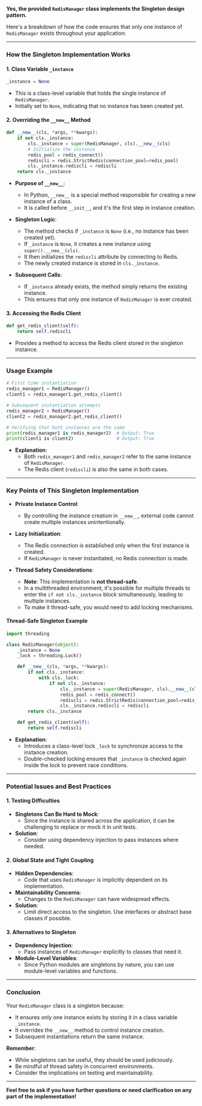 **Yes, the provided `RedisManager` class implements the Singleton design pattern.**

Here's a breakdown of how the code ensures that only one instance of `RedisManager` exists throughout your application:

---

### **How the Singleton Implementation Works**

#### **1. Class Variable `_instance`**

```python
_instance = None
```

- This is a class-level variable that holds the single instance of `RedisManager`.
- Initially set to `None`, indicating that no instance has been created yet.

#### **2. Overriding the `__new__` Method**

```python
def __new__(cls, *args, **kwargs):
    if not cls._instance:
        cls._instance = super(RedisManager, cls).__new__(cls)
        # Initialize the instance
        redis_pool = redis_connect()
        rediscli = redis.StrictRedis(connection_pool=redis_pool)
        cls._instance.rediscli = rediscli
    return cls._instance
```

- **Purpose of `__new__`**:
  - In Python, `__new__` is a special method responsible for creating a new instance of a class.
  - It is called before `__init__`, and it's the first step in instance creation.

- **Singleton Logic**:
  - The method checks if `_instance` is `None` (i.e., no instance has been created yet).
  - If `_instance` is `None`, it creates a new instance using `super().__new__(cls)`.
  - It then initializes the `rediscli` attribute by connecting to Redis.
  - The newly created instance is stored in `cls._instance`.

- **Subsequent Calls**:
  - If `_instance` already exists, the method simply returns the existing instance.
  - This ensures that only one instance of `RedisManager` is ever created.

#### **3. Accessing the Redis Client**

```python
def get_redis_client(self):
    return self.rediscli
```

- Provides a method to access the Redis client stored in the singleton instance.

---

### **Usage Example**

```python
# First time instantiation
redis_manager1 = RedisManager()
client1 = redis_manager1.get_redis_client()

# Subsequent instantiation attempts
redis_manager2 = RedisManager()
client2 = redis_manager2.get_redis_client()

# Verifying that both instances are the same
print(redis_manager1 is redis_manager2)  # Output: True
print(client1 is client2)                # Output: True
```

- **Explanation**:
  - Both `redis_manager1` and `redis_manager2` refer to the same instance of `RedisManager`.
  - The Redis client (`rediscli`) is also the same in both cases.

---

### **Key Points of This Singleton Implementation**

- **Private Instance Control**:
  - By controlling the instance creation in `__new__`, external code cannot create multiple instances unintentionally.

- **Lazy Initialization**:
  - The Redis connection is established only when the first instance is created.
  - If `RedisManager` is never instantiated, no Redis connection is made.

- **Thread Safety Considerations**:
  - **Note**: This implementation is **not thread-safe**.
  - In a multithreaded environment, it's possible for multiple threads to enter the `if not cls._instance` block simultaneously, leading to multiple instances.
  - To make it thread-safe, you would need to add locking mechanisms.

#### **Thread-Safe Singleton Example**

```python
import threading

class RedisManager(object):
    _instance = None
    _lock = threading.Lock()

    def __new__(cls, *args, **kwargs):
        if not cls._instance:
            with cls._lock:
                if not cls._instance:
                    cls._instance = super(RedisManager, cls).__new__(cls)
                    redis_pool = redis_connect()
                    rediscli = redis.StrictRedis(connection_pool=redis_pool)
                    cls._instance.rediscli = rediscli
        return cls._instance

    def get_redis_client(self):
        return self.rediscli
```

- **Explanation**:
  - Introduces a class-level lock `_lock` to synchronize access to the instance creation.
  - Double-checked locking ensures that `_instance` is checked again inside the lock to prevent race conditions.

---

### **Potential Issues and Best Practices**

#### **1. Testing Difficulties**

- **Singletons Can Be Hard to Mock**:
  - Since the instance is shared across the application, it can be challenging to replace or mock it in unit tests.
- **Solution**:
  - Consider using dependency injection to pass instances where needed.

#### **2. Global State and Tight Coupling**

- **Hidden Dependencies**:
  - Code that uses `RedisManager` is implicitly dependent on its implementation.
- **Maintainability Concerns**:
  - Changes to the `RedisManager` can have widespread effects.
- **Solution**:
  - Limit direct access to the singleton. Use interfaces or abstract base classes if possible.

#### **3. Alternatives to Singleton**

- **Dependency Injection**:
  - Pass instances of `RedisManager` explicitly to classes that need it.
- **Module-Level Variables**:
  - Since Python modules are singletons by nature, you can use module-level variables and functions.

---

### **Conclusion**

Your `RedisManager` class is a singleton because:

- It ensures only one instance exists by storing it in a class variable `_instance`.
- It overrides the `__new__` method to control instance creation.
- Subsequent instantiations return the same instance.

**Remember**:

- While singletons can be useful, they should be used judiciously.
- Be mindful of thread safety in concurrent environments.
- Consider the implications on testing and maintainability.

---

**Feel free to ask if you have further questions or need clarification on any part of the implementation!**